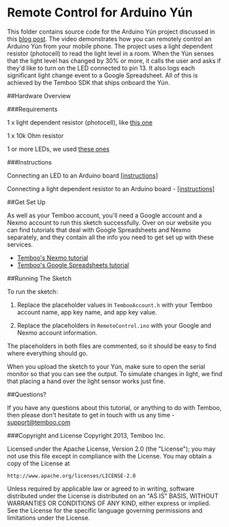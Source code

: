 Remote Control for Arduino Yún
======================

This folder contains source code for the Arduino Yún project discussed in this [blog post](http://blog.temboo.com/post/66985143268/control-an-arduino-yun-with-your-phone-using-temboo). The video demonstrates how you can remotely control an 
Arduino Yún from your mobile phone. The project uses a light dependent resistor (photocell) to read the light level
in a room. When the Yún senses that the light level has changed by 30% or more, it calls the user and asks if they'd like to turn on the LED connected to pin 13. It also logs each significant light change event to a Google Spreadsheet. All of this is achieved by the Temboo SDK that ships onboard the Yún. 

##Hardware Overview

###Requirements 

1 x light dependent resistor (photocell), like [this one](https://www.sparkfun.com/products/9088)  

1 x 10k Ohm resistor  

1 or more LEDs, we used [these ones](https://www.sparkfun.com/products/531)


###Instructions

Connecting an LED to an Arduino board [[instructions]](http://learn.adafruit.com/photocells/using-a-photocell)

Connecting a light dependent resistor to an Arduino board - [[instructions]](http://arduino.cc/en/Tutorial/Blink?from=Tutorial.BlinkingLED) 

##Get Set Up

As well as your Temboo account, you'll need a Google account and a Nexmo account to run this sketch successfully. Over on our website you can find tutorials that deal with Google Spreadsheets and Nexmo separately, and they contain all the info you need to get set up with these services. 

- [Temboo's Nexmo tutorial](https://www.temboo.com/arduino/remote-control)
- [Temboo's Google Spreadsheets tutorial](https://www.temboo.com/arduino/update-google-spreadsheet) 

##Running The Sketch

To run the sketch: 

1. Replace the placeholder values in `TembooAccount.h` with your Temboo account name, app key name, and app key value.

2. Replace the placeholders in `RemoteControl.ino` with your Google and Nexmo account information.

The placeholders in both files are commented, so it should be easy to find where everything should go.

When you upload the sketch to your Yún, make sure to open the serial monitor so that you can see the output. To simulate changes in light, we find that placing a hand over the light sensor works just fine. 

##Questions? 

If you have any questions about this tutorial, or anything to do with Temboo, then please don't hesitate to get in touch with us any time - <support@temboo.com>

###Copyright and License
Copyright 2013, Temboo Inc.

Licensed under the Apache License, Version 2.0 (the "License"); you may not use this file except in compliance with the License. You may obtain a copy of the License at

    http://www.apache.org/licenses/LICENSE-2.0

Unless required by applicable law or agreed to in writing, software distributed under the License is distributed on an "AS IS" BASIS, WITHOUT WARRANTIES OR CONDITIONS OF ANY KIND, either express or implied. See the License for the specific language governing permissions and limitations under the License.











